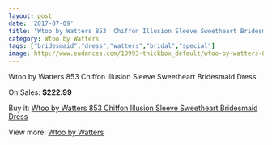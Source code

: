 ```yaml
---
layout: post
date: '2017-07-09'
title: "Wtoo by Watters 853  Chiffon Illusion Sleeve Sweetheart Bridesmaid Dress"
category: Wtoo by Watters 
tags: ["bridesmaid","dress","watters","bridal","special"]
image: http://www.eudances.com/10993-thickbox_default/wtoo-by-watters-853-chiffon-illusion-sleeve-sweetheart-bridesmaid-dress.jpg
---
```

Wtoo by Watters 853  Chiffon Illusion Sleeve Sweetheart Bridesmaid Dress

On Sales: **$222.99**
<a href="https://www.eudances.com/en/wtoo-by-watters/3506-wtoo-by-watters-853-chiffon-illusion-sleeve-sweetheart-bridesmaid-dress.html"><amp-img layout="responsive" width="600" height="600" src="//www.eudances.com/10993-thickbox_default/wtoo-by-watters-853-chiffon-illusion-sleeve-sweetheart-bridesmaid-dress.jpg" alt="Wtoo by Watters 853  Chiffon Illusion Sleeve Sweetheart Bridesmaid Dress 0" /></a>
<a href="https://www.eudances.com/en/wtoo-by-watters/3506-wtoo-by-watters-853-chiffon-illusion-sleeve-sweetheart-bridesmaid-dress.html"><amp-img layout="responsive" width="600" height="600" src="//www.eudances.com/10995-thickbox_default/wtoo-by-watters-853-chiffon-illusion-sleeve-sweetheart-bridesmaid-dress.jpg" alt="Wtoo by Watters 853  Chiffon Illusion Sleeve Sweetheart Bridesmaid Dress 1" /></a>
<a href="https://www.eudances.com/en/wtoo-by-watters/3506-wtoo-by-watters-853-chiffon-illusion-sleeve-sweetheart-bridesmaid-dress.html"><amp-img layout="responsive" width="600" height="600" src="//www.eudances.com/10994-thickbox_default/wtoo-by-watters-853-chiffon-illusion-sleeve-sweetheart-bridesmaid-dress.jpg" alt="Wtoo by Watters 853  Chiffon Illusion Sleeve Sweetheart Bridesmaid Dress 2" /></a>

Buy it: [Wtoo by Watters 853  Chiffon Illusion Sleeve Sweetheart Bridesmaid Dress](https://www.eudances.com/en/wtoo-by-watters/3506-wtoo-by-watters-853-chiffon-illusion-sleeve-sweetheart-bridesmaid-dress.html "Wtoo by Watters 853  Chiffon Illusion Sleeve Sweetheart Bridesmaid Dress")

View more: [Wtoo by Watters ](https://www.eudances.com/en/67-wtoo-by-watters "Wtoo by Watters ")